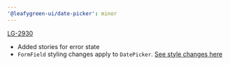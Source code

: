 ```yaml
---
'@leafygreen-ui/date-picker': minor
---
```


[LG-2930](https://jira.mongodb.org/browse/LG-2930)

- Added stories for error state
- `FormField` styling changes apply to `DatePicker`. [See style changes here](https://github.com/mongodb/leafygreen-ui/blob/main/packages/form-field/CHANGELOG.md#102)
